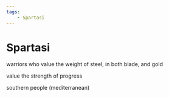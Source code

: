 ```yaml
---
tags:
    - Spartasi
---
```


# Spartasi

warriors who value the weight of steel, in both blade, and gold

value the strength of progress

southern people (mediterranean)
